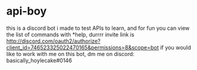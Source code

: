 # api-boy
this is a discord bot i made to test APIs to learn, and for fun
you can view the list of commands with *help, durrrr
invite link is http://discord.com/oauth2/authorize?client_id=746523325022470165&permissions=8&scope=bot
if you would like to work with me on this bot, dm me on discord: basically_hoylecake#0146